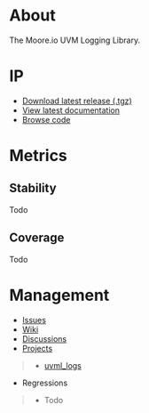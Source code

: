 # About
The Moore.io UVM Logging Library.

# IP
* [Download latest release (.tgz)](Todo)
* [View latest documentation](Todo)
* [Browse code](https://github.com/Datum-Technology-Corporation/uvml_logs)

# Metrics
## Stability
Todo

## Coverage
Todo

# Management
* [Issues](https://github.com/Datum-Technology-Corporation/uvml_logs/issues)
* [Wiki](https://github.com/Datum-Technology-Corporation/uvml_logs/wiki)
* [Discussions](https://github.com/Datum-Technology-Corporation/uvml_logs/discussions)
* [Projects](https://github.com/Datum-Technology-Corporation/uvml_logs/projects)
> * [uvml_logs](https://github.com/Datum-Technology-Corporation/uvml_logs/projects/1)
* Regressions
> * Todo
